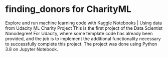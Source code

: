 # finding_donors for CharityML
Explore and run machine learning code with Kaggle Notebooks | Using data from Udacity ML Charity Project
This is the first project of the Data Scientist Nanodegree! For Udacity, where some template code has already been provided,
and the job is to implement the additional functionality necessary to successfully complete this project.
The project was done using Python 3.8 on Jupyter Notebook.
